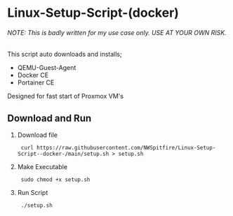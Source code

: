 # Linux-Setup-Script-(docker)
 
###### NOTE: This is badly written for my use case only. USE AT YOUR OWN RISK.

This script auto downloads and installs;

 - QEMU-Guest-Agent
 - Docker CE
 - Portainer CE

Designed for fast start of Proxmox VM's

## Download and Run

1. Download file

        curl https://raw.githubusercontent.com/NWSpitfire/Linux-Setup-Script--docker-/main/setup.sh > setup.sh

2. Make Executable

        sudo chmod +x setup.sh

3. Run Script

        ./setup.sh